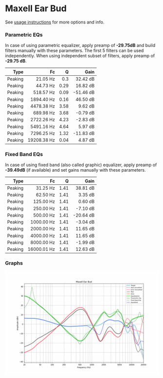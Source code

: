 # Maxell Ear Bud
See [usage instructions](https://github.com/jaakkopasanen/AutoEq#usage) for more options and info.

### Parametric EQs
In case of using parametric equalizer, apply preamp of **-29.75dB** and build filters manually
with these parameters. The first 5 filters can be used independently.
When using independent subset of filters, apply preamp of **-29.75 dB**.

| Type    | Fc          |    Q | Gain      |
|--------:|------------:|-----:|----------:|
| Peaking | 21.05 Hz    | 0.3  | 32.42 dB  |
| Peaking | 44.73 Hz    | 0.29 | 16.82 dB  |
| Peaking | 518.57 Hz   | 0.09 | -51.46 dB |
| Peaking | 1894.40 Hz  | 0.16 | 46.50 dB  |
| Peaking | 4478.38 Hz  | 3.58 | 9.62 dB   |
| Peaking | 689.98 Hz   | 3.68 | -0.79 dB  |
| Peaking | 2722.26 Hz  | 4.23 | -2.83 dB  |
| Peaking | 5491.16 Hz  | 4.64 | 5.97 dB   |
| Peaking | 7296.25 Hz  | 1.32 | -11.83 dB |
| Peaking | 19208.38 Hz | 0.04 | 4.87 dB   |

### Fixed Band EQs
In case of using fixed band (also called graphic) equalizer, apply preamp of **-39.49dB**
(if available) and set gains manually with these parameters.

| Type    | Fc          |    Q | Gain      |
|--------:|------------:|-----:|----------:|
| Peaking | 31.25 Hz    | 1.41 | 38.81 dB  |
| Peaking | 62.50 Hz    | 1.41 | 3.35 dB   |
| Peaking | 125.00 Hz   | 1.41 | 0.60 dB   |
| Peaking | 250.00 Hz   | 1.41 | -7.10 dB  |
| Peaking | 500.00 Hz   | 1.41 | -20.64 dB |
| Peaking | 1000.00 Hz  | 1.41 | -3.04 dB  |
| Peaking | 2000.00 Hz  | 1.41 | 11.65 dB  |
| Peaking | 4000.00 Hz  | 1.41 | 11.65 dB  |
| Peaking | 8000.00 Hz  | 1.41 | -1.99 dB  |
| Peaking | 16000.01 Hz | 1.41 | 12.63 dB  |

### Graphs
![](./Maxell%20Ear%20Bud.png)